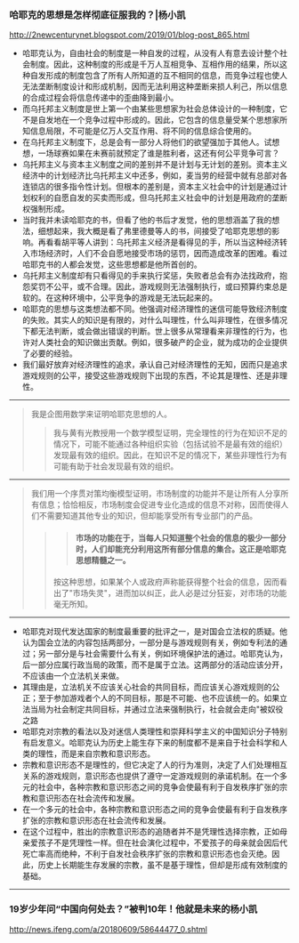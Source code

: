### 哈耶克的思想是怎样彻底征服我的？|杨小凯
http://2newcenturynet.blogspot.com/2019/01/blog-post_865.html
- 哈耶克认为，自由社会的制度是一种自发的过程，从没有人有意去设计整个社会制度。因此，这种制度的形成是千万人互相竞争、互相作用的结果，所以这种自发形成的制度包含了所有人所知道的互不相同的信息，而竞争过程也使人无法垄断制度设计和形成机制，因而无法利用这种垄断来损人利己，所以信息的合成过程会将信息传递中的歪曲降到最小。
- 而乌托邦主义制度是世上第一个由某些思想家为社会总体设计的一种制度，它不是自发地在一个竞争过程中形成的。因此，它包含的信息量受某个思想家所知信息局限，不可能是亿万人交互作用、将不同的信息综合使用的。
- 在乌托邦主义制度下，总是会有一部分人将他们的欲望强加于其他人。试想想，一场球赛如果在未赛前就预定了谁是胜利者，这还有何公平竞争可言？
- 乌托邦主义与资本主义制度之间的差别并不是计划与无计划的差别。资本主义经济中的计划经济比乌托邦主义中还多，例如，麦当劳的经营中就有总部对各连锁店的很多指令性计划。但根本的差别是，资本主义社会中的计划是通过计划权利的自愿自发的买卖而形成，但乌托邦主义社会中的计划是用政府的垄断权强制形成。
- 当时我并未读哈耶克的书，但看了他的书后才发觉，他的思想涵盖了我的想法，细想起来，我大概是看了弗里德曼等人的书，间接受了哈耶克思想的影响。再看看胡平等人讲到：乌托邦主义经济是看得见的手，所以当这种经济转入市场经济时，人们不会自愿地接受市场的惩罚，因而造成改革的困难。看过哈耶克书的人都会发觉，这些思想都是他所首创的。
- 乌托邦主义制度却有只看得见的手来执行奖惩，失败者总会有办法找政府，抱怨奖罚不公平，或不合理。因此，游戏规则无法强制执行，或曰预算约束总是软的。在这种环境中，公平竞争的游戏是无法玩起来的。
- 哈耶克的思想与这类想法都不同。他强调对经济理性的迷信可能导致经济制度的失败。其实人的知识是有限的，对什么叫理性，什么叫非理性，在很多情况下都无法判断，或会做出错误的判断。世上很多从常理看来非理性的行为，也许对人类社会的知识做出贡献。例如，很多破产的企业，就为成功的企业提供了必要的经验。
- 我们最好放弃对经济理性的追求，承认自己对经济理性的无知，因而只是追求游戏规则的公平，接受这些游戏规则下出现的东西，不论其是理性、还是非理性。
---
>我是企图用数学来证明哈耶克思想的人。
>>我与黄有光教授用一个数学模型证明，完全理性的行为在知识不足的情况下，可能不能通过各种组织实验（包括试验不是最有效的组织）发现最有效的组织。因此，在知识不足的情况下，某些非理性行为有可能有助于社会发现最有效的组织。
---
>我们用一个序贯对策均衡模型证明，市场制度的功能并不是让所有人分享所有信息；恰恰相反，市场制度会促进专业化造成的信息不对称，因而使得人们不需要知道其他专业的知识，但却能享受所有专业部门的产品。
>>>#### 市场的功能在于，当每人只知道整个社会的信息的极少一部分时，人们却能充分利用这所有部分信息的集合。这正是哈耶克思想精髓之一。
>>按这种思想，如果某个人或政府声称能获得整个社会的信息，因而看出了"市场失灵"，进而加以纠正，此人必是过分狂妄，对市场的功能毫无所知。
---
- 哈耶克对现代发达国家的制度最重要的批评之一，是对国会立法权的质疑。他认为国会立法的内容包括两部分，一部分是与游戏规则有关，例如专利法的通过；另一部分是与社会需要什么有关，例如环境保护法的通过。哈耶克认为，后一部分应属行政当局的政策，而不是属于立法。这两部分的活动应该分开，不应该由一个立法机关来做。
- 其理由是，立法机关不应该关心社会的共同目标，而应该关心游戏规则的公正；至于参加游戏者个人的不同目标，那是不可能、也不应该统一的。如果立法当局为社会制定共同目标，并通过立法来强制执行，社会就会走向"被奴役之路
- 哈耶克对宗教的看法以及对迷信人类理性和崇拜科学主义的中国知识分子特别有启发意义。哈耶克认为历史上能生存下来的制度都不是来自于社会科学和人类的理性，而是来自宗教和意识形态。
- 宗教和意识形态不是理性的，但它决定了人的行为准则，决定了人们处理相互关系的游戏规则，意识形态也提供了遵守一定游戏规则的承诺机制。在一个多元的社会中，各种宗教和意识形态之间的竞争会使最有利于自发秩序扩张的宗教和意识形态在社会流传和发展。
- 在一个多元的社会中，各种宗教和意识形态之间的竞争会使最有利于自发秩序扩张的宗教和意识形态在社会流传和发展。
- 在这个过程中，胜出的宗教意识形态的追随者并不是凭理性选择宗教，正如母亲爱孩子不是凭理性一样。但在社会演化过程中，不爱孩子的母亲就会因后代死亡率高而绝种，不利于自发社会秩序扩张的宗教和意识形态也会灭绝。因此，历史上长期能生存发展的宗教，虽不是基于理性，但却是形成有效制度的基础。
---
### 19岁少年问“中国向何处去？”被判10年！他就是未来的杨小凯
http://news.ifeng.com/a/20180609/58644477_0.shtml